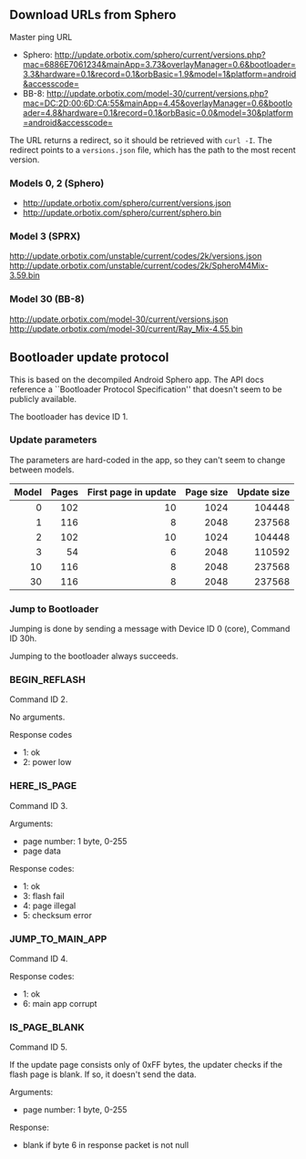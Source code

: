 ## Download URLs from Sphero

Master ping URL
* Sphero: http://update.orbotix.com/sphero/current/versions.php?mac=6886E7061234&mainApp=3.73&overlayManager=0.6&bootloader=3.3&hardware=0.1&record=0.1&orbBasic=1.9&model=1&platform=android&accesscode=
* BB-8: http://update.orbotix.com/model-30/current/versions.php?mac=DC:2D:00:6D:CA:55&mainApp=4.45&overlayManager=0.6&bootloader=4.8&hardware=0.1&record=0.1&orbBasic=0.0&model=30&platform=android&accesscode=

The URL returns a redirect, so it should be retrieved with `curl -I`. The redirect points to a `versions.json` file, which has the path to the most recent version.

### Models 0, 2 (Sphero)

* http://update.orbotix.com/sphero/current/versions.json
* http://update.orbotix.com/sphero/current/sphero.bin

### Model 3 (SPRX)

http://update.orbotix.com/unstable/current/codes/2k/versions.json
http://update.orbotix.com/unstable/current/codes/2k/SpheroM4Mix-3.59.bin

### Model 30 (BB-8)

http://update.orbotix.com/model-30/current/versions.json
http://update.orbotix.com/model-30/current/Ray_Mix-4.55.bin

## Bootloader update protocol

This is based on the decompiled Android Sphero app. The API docs reference a ``Bootloader Protocol Specification'' that doesn't seem to be publicly available.

The bootloader has device ID 1.

### Update parameters

The parameters are hard-coded in the app, so they can't seem to change between models.

| Model | Pages | First page in update |  Page size | Update size  |
|---:|----:|---:|-----:|-------:|
|  0 | 102 | 10 | 1024 | 104448 |
|  1 | 116 |  8 | 2048 | 237568 |
|  2 | 102 | 10 | 1024 | 104448 |
|  3 |  54 |  6 | 2048 | 110592 |
| 10 | 116 |  8 | 2048 | 237568 |
| 30 | 116 |  8 | 2048 | 237568 |

### Jump to Bootloader

Jumping is done by sending a message with Device ID 0 (core), Command ID 30h.

Jumping to the bootloader always succeeds.

### BEGIN_REFLASH

Command ID 2.

No arguments.

Response codes
* 1: ok
* 2: power low

### HERE_IS_PAGE

Command ID 3.

Arguments:
* page number: 1 byte, 0-255
* page data

Response codes:
* 1: ok
* 3: flash fail
* 4: page illegal
* 5: checksum error

### JUMP_TO_MAIN_APP

Command ID 4.

Response codes:
* 1: ok
* 6: main app corrupt

### IS_PAGE_BLANK

Command ID 5.

If the update page consists only of 0xFF bytes, the updater checks if the flash page is blank. If so, it doesn't send the data.

Arguments:
* page number: 1 byte, 0-255

Response:
- blank if byte 6 in response packet is not null
